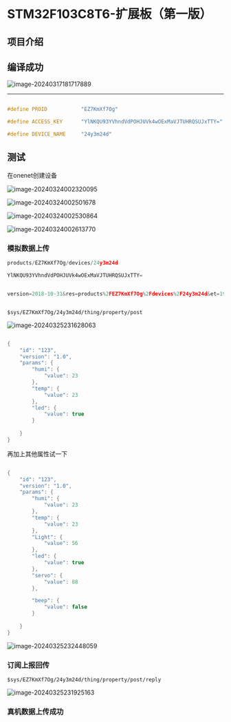 # STM32F103C8T6-扩展板（第一版）



## 项目介绍



## 编译成功



![image-20240317181717889](README.assets/image-20240317181717889.png)





---









```c

#define PROID			"EZ7KmXf7Og"

#define ACCESS_KEY		"YlNKQU93YVhndVdPOHJUVk4wOExMaVJTUHRQSUJxTTY="

#define DEVICE_NAME		"24y3m24d"
```













## 测试

在onenet创建设备

![image-20240324002320095](README.assets/image-20240324002320095.png)





![image-20240324002501678](README.assets/image-20240324002501678.png)





![image-20240324002530864](README.assets/image-20240324002530864.png)





![image-20240324002613770](README.assets/image-20240324002613770.png)





### 模拟数据上传





```c
products/EZ7KmXf7Og/devices/24y3m24d
```











```c
YlNKQU93YVhndVdPOHJUVk4wOExMaVJTUHRQSUJxTTY=
```









```c

version=2018-10-31&res=products%2FEZ7KmXf7Og%2Fdevices%2F24y3m24d&et=1961857169&method=md5&sign=GTVAOuL0SFXqDjFtKN3JAg%3D%3D


```













```

$sys/EZ7KmXf7Og/24y3m24d/thing/property/post
```

![image-20240325231628063](README.assets/image-20240325231628063.png)



```c

{
	"id": "123",
	"version": "1.0",
	"params": {
		"humi": {
			"value": 23
		},
		"temp": {
			"value": 23
		},
		"led": {
			"value": true
		}
		
	}
}
```

再加上其他属性试一下



```c

{
	"id": "123",
	"version": "1.0",
	"params": {
		"humi": {
			"value": 23
		},
		"temp": {
			"value": 23
		},
        "Light": {
			"value": 56
		},
		"led": {
			"value": true
		},
        "servo": {
			"value": 88
		},

        "beep": {
			"value": false
		}
		
	}
}
```



![image-20240325232448059](README.assets/image-20240325232448059.png)









### 订阅上报回传

```
$sys/EZ7KmXf7Og/24y3m24d/thing/property/post/reply

```







![image-20240325231925163](README.assets/image-20240325231925163.png)





### 真机数据上传成功













